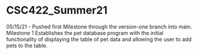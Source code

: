 # CSC422_Summer21
05/15/21 - Pushed first Milestone through the version-one branch into main. Milestone 1 Establishes the pet database program with the initial functionality of displaying the table of pet data and allowing the user to add pets to the table.
